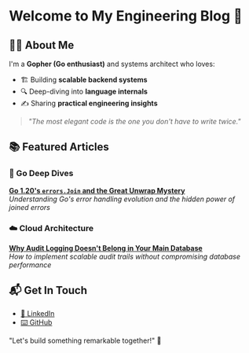 <!-- Google tag (gtag.js) -->
<script async src="https://www.googletagmanager.com/gtag/js?id=G-RXWM6BBFPQ"></script>
<script>
  window.dataLayer = window.dataLayer || [];
  function gtag(){dataLayer.push(arguments);}
  gtag('js', new Date());

  gtag('config', 'G-RXWM6BBFPQ');
</script>
# Welcome to My Engineering Blog 👋

## 🧑‍💻 About Me

I'm a **Gopher (Go enthusiast)** and systems architect who loves:
- 🏗️ Building **scalable backend systems**
- 🔍 Deep-diving into **language internals**
- ✍️ Sharing **practical engineering insights**

> *"The most elegant code is the one you don't have to write twice."*

## 📚 Featured Articles

### 🧩 Go Deep Dives
[**Go 1.20's `errors.Join` and the Great Unwrap Mystery**](Go1.20_Errors_Join_Blog.md)  
*Understanding Go's error handling evolution and the hidden power of joined errors*

### ☁️ Cloud Architecture
[**Why Audit Logging Doesn't Belong in Your Main Database**](audit_log.md)  
*How to implement scalable audit trails without compromising database performance*


## 📬 Get In Touch
- [💼 LinkedIn](https://www.linkedin.com/in/ehab-terra)
- [⌨️ GitHub](http://github.com/ehabterra)

"Let's build something remarkable together!" 🚀
